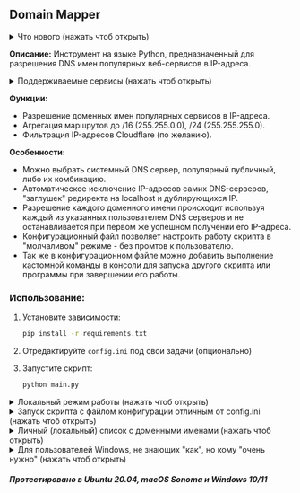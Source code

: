## Domain Mapper
<details>
  <summary>Что нового (нажать чтоб открыть)</summary>

- Режим работы с личными (локальными) `platformdb` и `dnsdb`. 
- Вспомагательные [утилиты](https://github.com/Ground-Zerro/DomainMapper/tree/main/utilities) для поиска субдоменов.
- Добавлен сервис Twitch. [Запрос @shevernitskiy](https://github.com/Ground-Zerro/DomainMapper/issues/31)
- Добавлен Yandex DNS сервер. [Запрос @Noksa](https://github.com/Ground-Zerro/DomainMapper/issues/26)
- Опция в config.ini: Отключить отображение сведений о загруженой конфигурации.
- Кастомное имя конфигурационного файла. [Запрос @Noksa](https://github.com/Ground-Zerro/DomainMapper/issues/25)
- Добавлен сервис Github Copilot. [Запрос @aspirisen](https://github.com/Ground-Zerro/DomainMapper/issues/23)
- Keenetic CLI формат сохранения. [Запрос @vchikalkin](https://github.com/Ground-Zerro/DomainMapper/pull/20)
- Wireguard формат сохранения. [Запрос @sanikroot](https://github.com/Ground-Zerro/DomainMapper/issues/18)
- Агрегация маршрутов до /24, /16. [Запрос @sergeeximius](https://github.com/Ground-Zerro/DomainMapper/issues/8)
- OVPN формат сохранения. [Запрос @SonyLo](https://github.com/Ground-Zerro/DomainMapper/pull/13)
- Mikrotik формат сохранения. [Запрос @Shaman2010](https://github.com/Ground-Zerro/DomainMapper/pull/9)

</details>

**Описание:** Инструмент на языке Python, предназначенный для разрешения DNS имен популярных веб-сервисов в IP-адреса.


<details>
  <summary>Поддерживаемые сервисы (нажать чтоб открыть)</summary>

- [Antifilter - community edition](https://community.antifilter.download/)
- Youtube
- Facebook
- Openai
- Tik-Tok
- Instagram
- Twitter
- Netflix
- Bing
- Adobe
- Apple
- Google
- Torrent Truckers
- Search engines
- [Github сopilot](https://github.com/features/copilot)
- Twitch
- Личный список

</details>


**Функции:**
- Разрешение доменных имен популярных сервисов в IP-адреса.
- Агрегация маршрутов до /16 (255.255.0.0), /24 (255.255.255.0).
- Фильтрация IP-адресов Cloudflare (по желанию).


**Особенности:**
- Можно выбрать системный DNS сервер, популярный публичный, либо их комбинацию.
- Автоматическое исключение IP-адресов самих DNS-серверов, "заглушек" редиректа на localhost и дублирующихся IP.
- Разрешение каждого доменного имени происходит используя каждый из указанных пользователем DNS серверов и не останавливается при первом же успешном получении его IP-адреса.
- Конфигурационный файл позволяет настроить работу скрипта в "молчаливом" режиме - без промтов к пользователю.
- Так же в конфигурационном файле можно добавить выполнение кастомной команды в консоли для запуска другого скрипта или программы при завершении его работы.


###  Использование:

1. Установите зависимости:

   ```bash
   pip install -r requirements.txt
   ```
2. Отредактируйте `config.ini` под свои задачи (опционально)

4. Запустите скрипт:

   ```bash
   python main.py
   ```


<details>
  <summary>Локальный режим работы (нажать чтоб открыть)</summary>

В этом режиме списки DNS серверов и сервисов будут загружены из локальных файлов в папке со скриптом, а не из сети.

Включить загрузку списка сервисов из локального файла `platformdb` - указать `localplatform = yes` в config.ini.
- Формат файла `platformdb`: Название сервиса двоеточие путь к локальному файлу.
Пример:
```
Torrent Truckers: platforms/dns-ttruckers.lst
Search engines: dns-search-engines.txt
Twitch: platforms/dns-twitch.txt
```

Включить загрузку списка DNS серверов из локального файла `dnsdb` - указать `localplatform = yes` в config.ini.
- Формат файла `dnsdb`: Название DNS сервера двоеточие IP-адрес пробел IP-адрес.
Пример:
```
CleanBrowsing: 185.228.168.9 185.228.169.9
Alternate DNS: 76.76.19.19 76.223.122.150
AdGuard DNS: 94.140.14.14 94.140.15.15
```

Обратите внимание, что при использовании этого режима названия сервисов и нумерация DNS серверов в config.ini должны соответствовать указанными вами в platformdb и dnsdb файлах.
-

- Формат файла с доменными именами: один домен на одну строку.
Пример:
```
ab.chatgpt.com
api.openai.com
arena.openai.com
```
Указание URL вместо доменного имени (например `ab.chatgpt.com/login` вместо `ab.chatgpt.com` и т.п.) приведет к ошибке.
</details>


<details>
  <summary>Запуск скрипта с файлом конфигурации отличным от config.ini (нажать чтоб открыть)</summary>

- Можно передавать путь к конфигурационному файлу при запуске скрипта с помощью опции `-c` (или `--config`). Если параметр не указан, по умолчанию будет использоваться файл `config.ini`.

Пример использования: `main.py -с myconfig.ini` или `python main.py -с config2.ini` или `main.py -с srv5.ini` и т.п.
</details>


<details>
  <summary>Личный (локальный) список с доменными именами (нажать чтоб открыть)</summary>

- Создать файл "custom-dns-list.txt", записать в него доменные имена и положить рядом со скриптом.  Список будет подхвачен при запуске и отображен в меню как "Custom DNS list".

- Пример файла "custom-dns-list.txt":
```
ab.chatgpt.com
api.openai.com
arena.openai.com
```
Указание URL вместо доменного имени (например `ab.chatgpt.com/login` вместо `ab.chatgpt.com` и т.п.) приведет к ошибке.
</details>


<details>
  <summary>Для пользователей Windows, не знающих "как", но кому "очень нужно" (нажать чтоб открыть)</summary>

- Загляните в директорию "Windows" репозитория.
</details>


##### Протестировано в Ubuntu 20.04, macOS Sonoma и Windows 10/11
